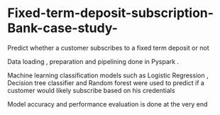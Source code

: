 # Fixed-term-deposit-subscription-Bank-case-study-
Predict whether a customer subscribes to a fixed term deposit or not


Data loading , preparation and pipelining done in Pyspark . 

Machine learning classification models such as Logistic Regression , Decision tree classifier and Random forest were used to predict if a customer would likely subscribe based on his credentials

Model accuracy and performance evaluation is done at the very end

